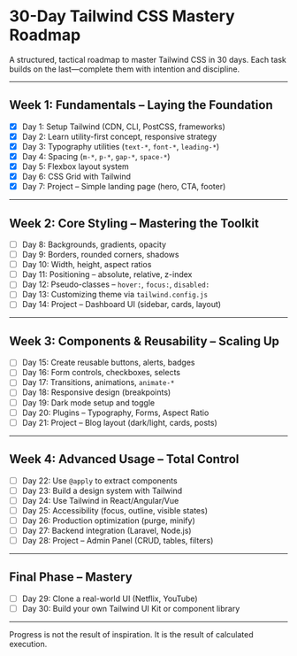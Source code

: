 # 30-Day Tailwind CSS Mastery Roadmap

A structured, tactical roadmap to master Tailwind CSS in 30 days. Each task builds on the last—complete them with intention and discipline.

---

## Week 1: Fundamentals – Laying the Foundation

- [x] Day 1: Setup Tailwind (CDN, CLI, PostCSS, frameworks)
- [x] Day 2: Learn utility-first concept, responsive strategy
- [x] Day 3: Typography utilities (`text-*`, `font-*`, `leading-*`)
- [x] Day 4: Spacing (`m-*`, `p-*`, `gap-*`, `space-*`)
- [x] Day 5: Flexbox layout system
- [x] Day 6: CSS Grid with Tailwind
- [x] Day 7: Project – Simple landing page (hero, CTA, footer)

---

## Week 2: Core Styling – Mastering the Toolkit

- [ ] Day 8: Backgrounds, gradients, opacity
- [ ] Day 9: Borders, rounded corners, shadows
- [ ] Day 10: Width, height, aspect ratios
- [ ] Day 11: Positioning – absolute, relative, z-index
- [ ] Day 12: Pseudo-classes – `hover:`, `focus:`, `disabled:`
- [ ] Day 13: Customizing theme via `tailwind.config.js`
- [ ] Day 14: Project – Dashboard UI (sidebar, cards, layout)

---

## Week 3: Components & Reusability – Scaling Up

- [ ] Day 15: Create reusable buttons, alerts, badges
- [ ] Day 16: Form controls, checkboxes, selects
- [ ] Day 17: Transitions, animations, `animate-*`
- [ ] Day 18: Responsive design (breakpoints)
- [ ] Day 19: Dark mode setup and toggle
- [ ] Day 20: Plugins – Typography, Forms, Aspect Ratio
- [ ] Day 21: Project – Blog layout (dark/light, cards, posts)

---

## Week 4: Advanced Usage – Total Control

- [ ] Day 22: Use `@apply` to extract components
- [ ] Day 23: Build a design system with Tailwind
- [ ] Day 24: Use Tailwind in React/Angular/Vue
- [ ] Day 25: Accessibility (focus, outline, visible states)
- [ ] Day 26: Production optimization (purge, minify)
- [ ] Day 27: Backend integration (Laravel, Node.js)
- [ ] Day 28: Project – Admin Panel (CRUD, tables, filters)

---

## Final Phase – Mastery

- [ ] Day 29: Clone a real-world UI (Netflix, YouTube)
- [ ] Day 30: Build your own Tailwind UI Kit or component library

---

Progress is not the result of inspiration. It is the result of calculated execution.
